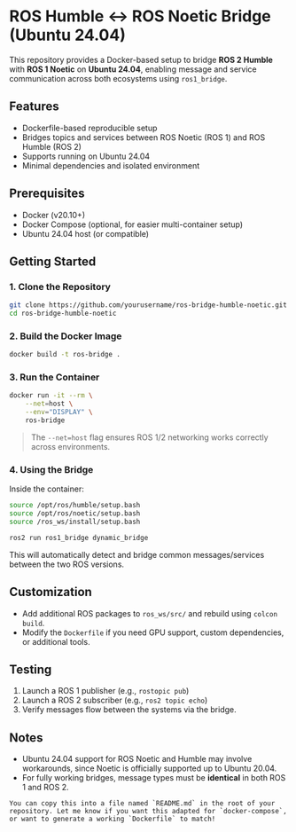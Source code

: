 # ROS Humble ↔ ROS Noetic Bridge (Ubuntu 24.04)

This repository provides a Docker-based setup to bridge **ROS 2 Humble** with **ROS 1 Noetic** on **Ubuntu 24.04**, enabling message and service communication across both ecosystems using `ros1_bridge`.

## Features

- Dockerfile-based reproducible setup
- Bridges topics and services between ROS Noetic (ROS 1) and ROS Humble (ROS 2)
- Supports running on Ubuntu 24.04
- Minimal dependencies and isolated environment

## Prerequisites

- Docker (v20.10+)
- Docker Compose (optional, for easier multi-container setup)
- Ubuntu 24.04 host (or compatible)

## Getting Started

### 1. Clone the Repository

```bash
git clone https://github.com/yourusername/ros-bridge-humble-noetic.git
cd ros-bridge-humble-noetic
````

### 2. Build the Docker Image

```bash
docker build -t ros-bridge .
```

### 3. Run the Container

```bash
docker run -it --rm \
    --net=host \
    --env="DISPLAY" \
    ros-bridge
```

> The `--net=host` flag ensures ROS 1/2 networking works correctly across environments.

### 4. Using the Bridge

Inside the container:

```bash
source /opt/ros/humble/setup.bash
source /opt/ros/noetic/setup.bash
source /ros_ws/install/setup.bash

ros2 run ros1_bridge dynamic_bridge
```

This will automatically detect and bridge common messages/services between the two ROS versions.

## Customization

* Add additional ROS packages to `ros_ws/src/` and rebuild using `colcon build`.
* Modify the `Dockerfile` if you need GPU support, custom dependencies, or additional tools.

## Testing

1. Launch a ROS 1 publisher (e.g., `rostopic pub`)
2. Launch a ROS 2 subscriber (e.g., `ros2 topic echo`)
3. Verify messages flow between the systems via the bridge.

## Notes

* Ubuntu 24.04 support for ROS Noetic and Humble may involve workarounds, since Noetic is officially supported up to Ubuntu 20.04.
* For fully working bridges, message types must be **identical** in both ROS 1 and ROS 2.

```
You can copy this into a file named `README.md` in the root of your repository. Let me know if you want this adapted for `docker-compose`, or want to generate a working `Dockerfile` to match!
```
